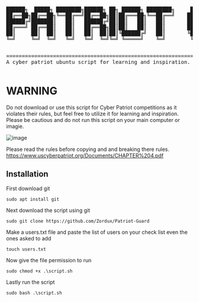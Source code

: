 <div align="center">
<pre>
██████╗  █████╗ ████████╗██████╗ ██╗ ██████╗ ████████╗     ██████╗ ██╗   ██╗ █████╗ ██████╗ ██████╗ 
██╔══██╗██╔══██╗╚══██╔══╝██╔══██╗██║██╔═══██╗╚══██╔══╝    ██╔════╝ ██║   ██║██╔══██╗██╔══██╗██╔══██╗
██████╔╝███████║   ██║   ██████╔╝██║██║   ██║   ██║       ██║  ███╗██║   ██║███████║██████╔╝██║  ██║
██╔═══╝ ██╔══██║   ██║   ██╔══██╗██║██║   ██║   ██║       ██║   ██║██║   ██║██╔══██║██╔══██╗██║  ██║
██║     ██║  ██║   ██║   ██║  ██║██║╚██████╔╝   ██║       ╚██████╔╝╚██████╔╝██║  ██║██║  ██║██████╔╝
╚═╝     ╚═╝  ╚═╝   ╚═╝   ╚═╝  ╚═╝╚═╝ ╚═════╝    ╚═╝        ╚═════╝  ╚═════╝ ╚═╝  ╚═╝╚═╝  ╚═╝╚═════╝ 
                                                                                                    
========================================================================================================
                    A cyber patriot ubuntu script for learning and inspiration.
</pre>
</div>

# WARNING

Do not download or use this script for Cyber Patriot competitions as it violates their rules, but feel free to utilize it for learning and inspiration.
Please be cautious and do not run this script on your main computer or imagie.

![image](https://github.com/Zordux/cyber2/assets/87186832/76b337f9-3cc4-4f81-9de2-18c33215f1d0)

Please read the rules before copying and and breaking there rules. https://www.uscyberpatriot.org/Documents/CHAPTER%204.pdf

## Installation
First download git
```
sudo apt install git
```
Next download the script using git
```
sudo git clone https://github.com/Zordux/Patriot-Guard
```
Make a users.txt file and paste the list of users on your check list even the ones asked to add
```
touch users.txt
```
Now give the file permission to run
```
sudo chmod +x .\script.sh
```
Lastly run the script
```
sudo bash .\script.sh
```



